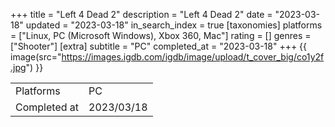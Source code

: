 +++
title = "Left 4 Dead 2"
description = "Left 4 Dead 2"
date = "2023-03-18"
updated = "2023-03-18"
in_search_index = true
[taxonomies]
platforms = ["Linux, PC (Microsoft Windows), Xbox 360, Mac"]
rating = []
genres = ["Shooter"]
[extra]
subtitle = "PC"
completed_at = "2023-03-18"
+++
{{ image(src="https://images.igdb.com/igdb/image/upload/t_cover_big/co1y2f.jpg") }}

|              |            |
| ------------ | ---------- |
| Platforms    | PC |
| Completed at | 2023/03/18 |

